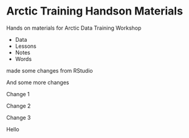 # Arctic Training Handson Materials 
Hands on materials for Arctic Data Training Workshop 

* Data 
* Lessons 
* Notes 
* Words

made some changes from RStudio

And some more changes

Change 1 

Change 2 

Change 3 

Hello